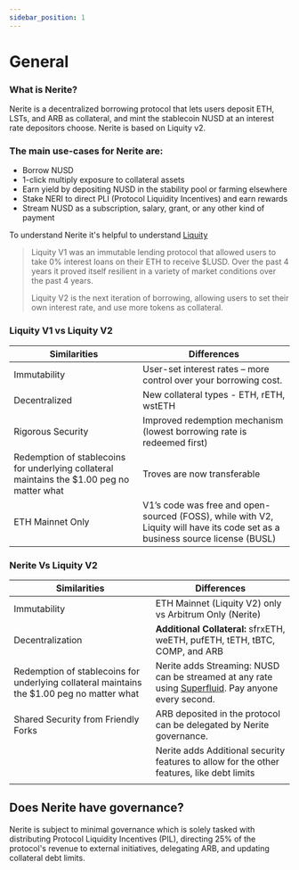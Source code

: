 ```yaml
---
sidebar_position: 1
---
```



# General

### What is Nerite?
Nerite is a decentralized borrowing protocol that lets users deposit ETH, LSTs, and ARB as collateral, and mint the stablecoin NUSD at an interest rate depositors choose. Nerite is based on Liquity v2.

### The main use-cases for Nerite are:

- Borrow NUSD
- 1-click multiply exposure to collateral assets
- Earn yield by depositing NUSD in the stability pool or farming elsewhere
- Stake NERI to direct PLI (Protocol Liquidity Incentives) and earn rewards
- Stream NUSD as a subscription, salary, grant, or any other kind of payment

To understand Nerite it's helpful to understand [Liquity](https://www.liquity.org) 

> Liquity V1 was an immutable lending protocol that allowed users to take 0% interest loans on their ETH to receive $LUSD. Over the past 4 years it proved itself resilient in a variety of market conditions over the past 4 years. 
> 
> Liquity V2 is the next iteration of borrowing, allowing users to set their own interest rate, and use more tokens as collateral.


### Liquity V1 vs Liquity V2
| Similarities | Differences  |
|--|--|
|Immutability  |  User-set interest rates – more control over your borrowing cost. |
|Decentralized| New collateral types - ETH, rETH, wstETH|
|Rigorous Security|Improved redemption mechanism (lowest borrowing rate is redeemed first)|
|Redemption of stablecoins for underlying collateral maintains the $1.00 peg no matter what| Troves are now transferable|
|ETH Mainnet Only|V1’s code was free and open-sourced (FOSS), while with V2, Liquity will have its code set as a business source license (BUSL)|

### Nerite Vs Liquity V2
| Similarities | Differences  |
|--|--|
| Immutability|ETH Mainnet (Liquity V2) only vs Arbitrum Only (Nerite) |
|Decentralization| **Additional Collateral:** sfrxETH, weETH, pufETH, tETH, tBTC, COMP, and ARB|
|Redemption of stablecoins for underlying collateral maintains the $1.00 peg no matter what| Nerite adds Streaming: NUSD can be streamed at any rate using  [Superfluid](https://www.superfluid.finance/). Pay anyone every second.|
|Shared Security from Friendly Forks |ARB deposited in the protocol can be delegated by Nerite governance.|
||Nerite adds Additional security features to allow for the other features, like debt limits|
|||\

## Does Nerite have governance?
Nerite is subject to minimal governance which is solely tasked with distributing Protocol Liquidity Incentives (PIL), directing 25% of the protocol's revenue to external initiatives, delegating ARB, and updating collateral debt limits.

